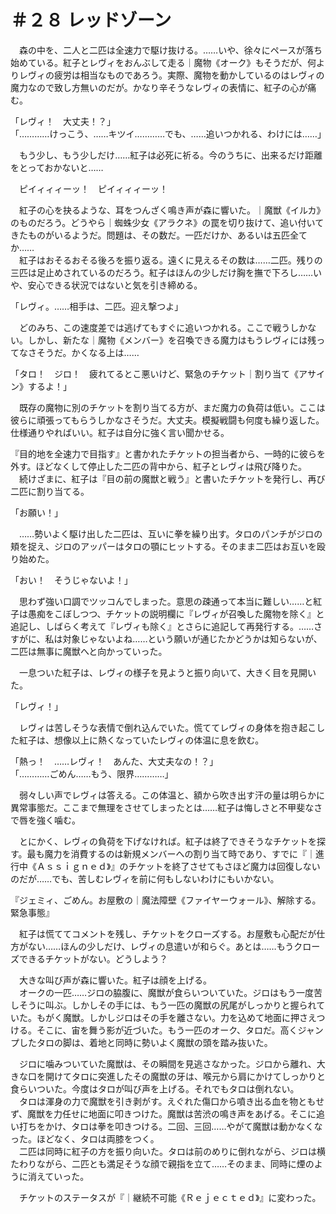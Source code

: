# ＃２８ レッドゾーン

　森の中を、二人と二匹は全速力で駆け抜ける。……いや、徐々にペースが落ち始めている。紅子とレヴィをおんぶして走る｜魔物《オーク》もそうだが、何よりレヴィの疲労は相当なものであろう。実際、魔物を動かしているのはレヴィの魔力なので致し方無いのだが。かなり辛そうなレヴィの表情に、紅子の心が痛む。

「レヴィ！　大丈夫！？」  
「…………けっこう、……キツイ…………でも、……追いつかれる、わけには……」

　もう少し、もう少しだけ……紅子は必死に祈る。今のうちに、出来るだけ距離をとっておかないと……

　ピイィィィーッ！　ピイィィィーッ！

　紅子の心を抉るような、耳をつんざく鳴き声が森に響いた。｜魔獣《イルカ》のものだろう。どうやら｜蜘蛛少女《アラクネ》の罠を切り抜けて、追い付いてきたものがいるようだ。問題は、その数だ。一匹だけか、あるいは五匹全てか……  
　紅子はおそるおそる後ろを振り返る。遠くに見えるその数は……二匹。残りの三匹は足止めされているのだろう。紅子はほんの少しだけ胸を撫で下ろし……いや、安心できる状況ではないと気を引き締める。

「レヴィ。……相手は、二匹。迎え撃つよ」

　どのみち、この速度差では逃げてもすぐに追いつかれる。ここで戦うしかない。しかし、新たな｜魔物《メンバー》を召喚できる魔力はもうレヴィには残ってなさそうだ。かくなる上は……

「タロ！　ジロ！　疲れてるとこ悪いけど、緊急のチケット｜割り当て《アサイン》するよ！」

　既存の魔物に別のチケットを割り当てる方が、まだ魔力の負荷は低い。ここは彼らに頑張ってもらうしかなさそうだ。大丈夫。模擬戦闘も何度も繰り返した。仕様通りやればいい。紅子は自分に強く言い聞かせる。

『目的地を全速力で目指す』と書かれたチケットの担当者から、一時的に彼らを外す。ほどなくして停止した二匹の背中から、紅子とレヴィは飛び降りた。  
　続けざまに、紅子は『目の前の魔獣と戦う』と書いたチケットを発行し、再び二匹に割り当てる。

「お願い！」

　……勢いよく駆け出した二匹は、互いに拳を繰り出す。タロのパンチがジロの頬を捉え、ジロのアッパーはタロの顎にヒットする。そのまま二匹はお互いを殴り始めた。

「おい！　そうじゃないよ！」

　思わず強い口調でツッコんでしまった。意思の疎通って本当に難しい……と紅子は愚痴をこぼしつつ、チケットの説明欄に『レヴィが召喚した魔物を除く』と追記し、しばらく考えて『レヴィも除く』とさらに追記して再発行する。……さすがに、私は対象じゃないよね……という願いが通じたかどうかは知らないが、二匹は無事に魔獣へと向かっていった。

　一息ついた紅子は、レヴィの様子を見ようと振り向いて、大きく目を見開いた。

「レヴィ！」

　レヴィは苦しそうな表情で倒れ込んでいた。慌ててレヴィの身体を抱き起こした紅子は、想像以上に熱くなっていたレヴィの体温に息を飲む。

「熱っ！　……レヴィ！　あんた、大丈夫なの！？」  
「…………ごめん……もう、限界…………」

　弱々しい声でレヴィは答える。この体温と、額から吹き出す汗の量は明らかに異常事態だ。ここまで無理をさせてしまったとは……紅子は悔しさと不甲斐なさで唇を強く噛む。

　とにかく、レヴィの負荷を下げなければ。紅子は終了できそうなチケットを探す。最も魔力を消費するのは新規メンバーへの割り当て時であり、すでに『｜進行中《Ａｓｓｉｇｎｅｄ》』のチケットを終了させてもさほど魔力は回復しないのだが……でも、苦しむレヴィを前に何もしないわけにもいかない。

『ジェミィ、ごめん。お屋敷の｜魔法障壁《ファイヤーウォール》、解除する。緊急事態』

　紅子は慌ててコメントを残し、チケットをクローズする。お屋敷も心配だが仕方がない……ほんの少しだけ、レヴィの息遣いが和らぐ。あとは……もうクローズできるチケットがない。どうしよう？

　大きな叫び声が森に響いた。紅子は顔を上げる。  
　オークの一匹……ジロの脇腹に、魔獣が食らいついていた。ジロはもう一度苦しそうに叫ぶ。しかしその手には、もう一匹の魔獣の尻尾がしっかりと握られていた。もがく魔獣。しかしジロはその手を離さない。力を込めて地面に押さえつける。そこに、宙を舞う影が近づいた。もう一匹のオーク、タロだ。高くジャンプしたタロの脚は、着地と同時に勢いよく魔獣の頭を踏み抜いた。

　ジロに噛みついていた魔獣は、その瞬間を見逃さなかった。ジロから離れ、大きな口を開けてタロに突進したその魔獣の牙は、喉元から肩にかけてしっかりと食らいついた。今度はタロが叫び声を上げる。それでもタロは倒れない。  
　タロは渾身の力で魔獣を引き剥がす。えぐれた傷口から噴き出る血を物ともせず、魔獣を力任せに地面に叩きつけた。魔獣は苦渋の鳴き声をあげる。そこに追い打ちをかけ、タロは拳を叩きつける。二回、三回……やがて魔獣は動かなくなった。ほどなく、タロは両膝をつく。  
　二匹は同時に紅子の方を振り向いた。タロは前のめりに倒れながら、ジロは横たわりながら、二匹とも満足そうな顔で親指を立て……そのまま、同時に煙のように消えていった。

　チケットのステータスが『｜継続不可能《Ｒｅｊｅｃｔｅｄ》』に変わった。
